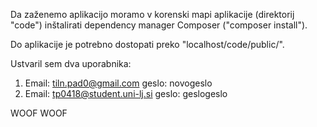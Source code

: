 Da zaženemo aplikacijo moramo v korenski mapi aplikacije (direktorij "code") inštalirati 
dependency manager Composer ("composer install").

Do aplikacije je potrebno dostopati preko "localhost/code/public/".

Ustvaril sem dva uporabnika:

1) Email: tiln.pad0@gmail.com	geslo: novogeslo
2) Email: tp0418@student.uni-lj.si	geslo: geslogeslo

WOOF WOOF

